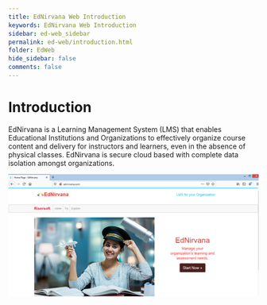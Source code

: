 ```yaml
---
title: EdNirvana Web Introduction
keywords: EdNirvana Web Introduction
sidebar: ed-web_sidebar
permalink: ed-web/introduction.html
folder: EdWeb
hide_sidebar: false
comments: false
---
```



# Introduction

EdNirvana is a Learning Management System (LMS) that enables Educational Institutions and Organizations to effectively organize course content and delivery for instructors and learners, even in the absence of physical classes. EdNirvana is secure cloud based with complete data isolation amongst organizations.

![](/images/homepage.png)
